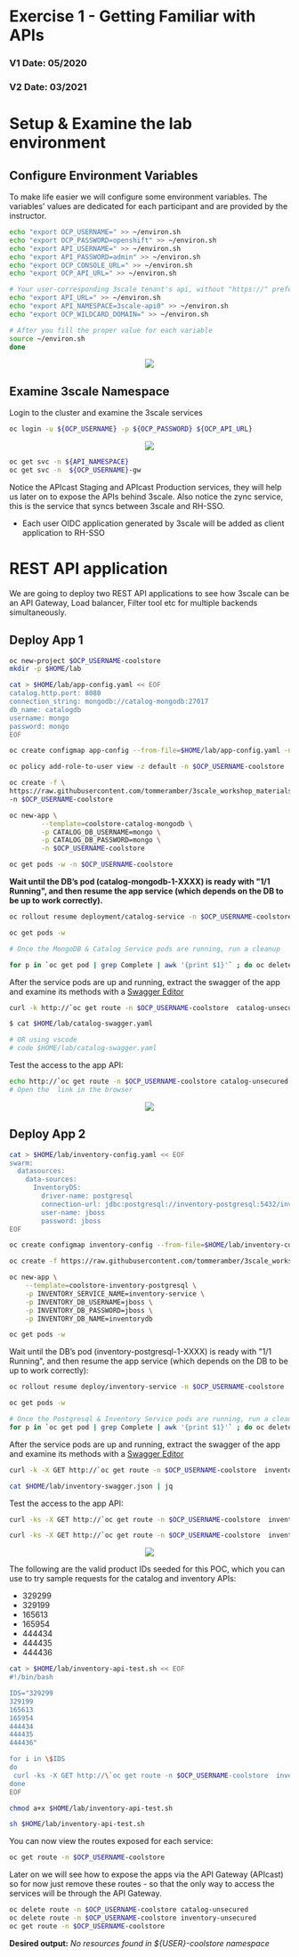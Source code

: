 # Exercise 1 - Getting Familiar with APIs
### V1 Date: 05/2020
### V2 Date: 03/2021



# Setup & Examine the lab environment
## Configure Environment Variables
To make life easier we will configure some environment variables.
The variables' values are dedicated for each participant and are provided by the instructor.

```bash
echo "export OCP_USERNAME=" >> ~/environ.sh
echo "export OCP_PASSWORD=openshift" >> ~/environ.sh
echo "export API_USERNAME=" >> ~/environ.sh
echo "export API_PASSWORD=admin" >> ~/environ.sh
echo "export OCP_CONSOLE_URL=" >> ~/environ.sh
echo "export OCP_API_URL=" >> ~/environ.sh

# Your user-corresponding 3scale tenant's api, without "https://" prefeix
echo "export API_URL=" >> ~/environ.sh
echo "export API_NAMESPACE=3scale-api0" >> ~/environ.sh
echo "export OCP_WILDCARD_DOMAIN=" >> ~/environ.sh

# After you fill the proper value for each variable
source ~/environ.sh
done
```
<p align="center">
  <img src="https://user-images.githubusercontent.com/60185557/114383956-cd7f3e00-9b96-11eb-9903-b2b5f30f39b5.png">
</p>

## Examine 3scale Namespace
Login to the cluster and examine the 3scale services

```bash
oc login -u ${OCP_USERNAME} -p ${OCP_PASSWORD} ${OCP_API_URL}
```
<p align="center">
  <img src="https://user-images.githubusercontent.com/60185557/114384917-01a72e80-9b98-11eb-9ed2-163ba5a7a56d.png">
</p>

```bash
oc get svc -n ${API_NAMESPACE}
oc get svc -n  ${OCP_USERNAME}-gw
```

Notice the APIcast Staging and APIcast Production services, they will help us later on to expose the APIs behind 3scale.
Also notice the zync service, this is the service that syncs between 3scale and RH-SSO.
* Each user OIDC application generated by 3scale will be added as client application to RH-SSO

# REST API application
We are going to deploy two REST API applications to see how 3scale can be an API Gateway, Load balancer, Filter tool etc for multiple backends simultaneously.

## Deploy App 1
```bash
oc new-project $OCP_USERNAME-coolstore
mkdir -p $HOME/lab

cat > $HOME/lab/app-config.yaml << EOF
catalog.http.port: 8080
connection_string: mongodb://catalog-mongodb:27017
db_name: catalogdb
username: mongo
password: mongo
EOF

oc create configmap app-config --from-file=$HOME/lab/app-config.yaml -n $OCP_USERNAME-coolstore

oc policy add-role-to-user view -z default -n $OCP_USERNAME-coolstore

oc create -f \
https://raw.githubusercontent.com/tommeramber/3scale_workshop_materials/master/coolstore-catalog-mongodb-persistent.yaml \
-n $OCP_USERNAME-coolstore

oc new-app \
        --template=coolstore-catalog-mongodb \
        -p CATALOG_DB_USERNAME=mongo \
        -p CATALOG_DB_PASSWORD=mongo \
        -n $OCP_USERNAME-coolstore

oc get pods -w -n $OCP_USERNAME-coolstore
```

**Wait until the DB’s pod (catalog-mongodb-1-XXXX) is ready with "1/1 Running", and then resume the app service (which depends on the DB to be up to work correctly).**

```bash
oc rollout resume deployment/catalog-service -n $OCP_USERNAME-coolstore

oc get pods -w

# Once the MongoDB & Catalog Service pods are running, run a cleanup

for p in `oc get pod | grep Complete | awk '{print $1}'` ; do oc delete pod $p ; done
```

After the service pods are up and running, extract the swagger of the app and examine its methods with a [Swagger Editor](https://editor.swagger.io/)

```bash
curl -k http://`oc get route -n $OCP_USERNAME-coolstore  catalog-unsecured --template {{.spec.host}}`/docs/coolstore-catalog-microservice-swagger.yaml > $HOME/lab/catalog-swagger.yaml

$ cat $HOME/lab/catalog-swagger.yaml 

# OR using vscode
# code $HOME/lab/catalog-swagger.yaml
```

Test the access to the app API:
```bash
echo http://`oc get route -n $OCP_USERNAME-coolstore catalog-unsecured --template {{.spec.host}}`
# Open the  link in the browser
```

<p align="center">
  <img src="https://user-images.githubusercontent.com/60185557/114385678-f99bbe80-9b98-11eb-9d6b-99ec0979f294.png">
</p>

## Deploy App 2
```bash
cat > $HOME/lab/inventory-config.yaml << EOF
swarm:
  datasources:
    data-sources:
      InventoryDS:
        driver-name: postgresql
        connection-url: jdbc:postgresql://inventory-postgresql:5432/inventorydb
        user-name: jboss
        password: jboss
EOF

oc create configmap inventory-config --from-file=$HOME/lab/inventory-config.yaml -n ${OCP_USERNAME}-coolstore

oc create -f https://raw.githubusercontent.com/tommeramber/3scale_workshop_materials/master/coolstore-inventory-persistent.yaml -n $OCP_USERNAME-coolstore

oc new-app \
    --template=coolstore-inventory-postgresql \
    -p INVENTORY_SERVICE_NAME=inventory-service \
    -p INVENTORY_DB_USERNAME=jboss \
    -p INVENTORY_DB_PASSWORD=jboss \
    -p INVENTORY_DB_NAME=inventorydb

oc get pods -w 
```

Wait until the DB’s pod (inventory-postgresql-1-XXXX) is ready with "1/1 Running", and then resume the app service (which depends on the DB to be up to work correctly):

```bash
oc rollout resume deploy/inventory-service -n $OCP_USERNAME-coolstore

oc get pods -w

# Once the Postgresql & Inventory Service pods are running, run a cleanup
for p in `oc get pod | grep Complete | awk '{print $1}'` ; do oc delete pod $p ; done
```

After the service pods are up and running, extract the swagger of the app and examine its methods with a [Swagger Editor](https://editor.swagger.io/)

```bash
curl -k -X GET http://`oc get route -n $OCP_USERNAME-coolstore  inventory-unsecured --template {{.spec.host}}`/swagger.json > $HOME/lab/inventory-swagger.json

cat $HOME/lab/inventory-swagger.json | jq
```

Test the access to the app API:

```bash
curl -ks -X GET http://`oc get route -n $OCP_USERNAME-coolstore  inventory-unsecured --template {{.spec.host}}`/inventory/165613 | python -m json.tool

curl -ks -X GET http://`oc get route -n $OCP_USERNAME-coolstore  inventory-unsecured --template {{.spec.host}}`/inventory/329299 | python -m json.tool
```


<p align="center">
  <img src="https://user-images.githubusercontent.com/60185557/114386145-847cb900-9b99-11eb-9c9d-901220ed75ca.png">
</p>

The following are the valid product IDs seeded for this POC, which you can use to try sample requests for the catalog and inventory APIs:
* 329299
* 329199
* 165613
* 165954
* 444434
* 444435
* 444436

```bash
cat > $HOME/lab/inventory-api-test.sh << EOF
#!/bin/bash

IDS="329299
329199
165613
165954
444434
444435
444436"

for i in \$IDS
do
 curl -ks -X GET http://\`oc get route -n $OCP_USERNAME-coolstore  inventory-unsecured --template {{.spec.host}}\`/inventory/\$i | python -m json.tool
done
EOF

chmod a+x $HOME/lab/inventory-api-test.sh

sh $HOME/lab/inventory-api-test.sh
```

You can now view the routes exposed for each service:

```bash
oc get route -n $OCP_USERNAME-coolstore
```

Later on we will see how to expose the apps via the API Gateway (APIcast) so for now just remove these routes - so that the only way to access the services will be through the API Gateway.

```bash
oc delete route -n $OCP_USERNAME-coolstore catalog-unsecured
oc delete route -n $OCP_USERNAME-coolstore inventory-unsecured
oc get route -n $OCP_USERNAME-coolstore
```

**Desired output:**
*No resources found in ${USER}-coolstore namespace*
